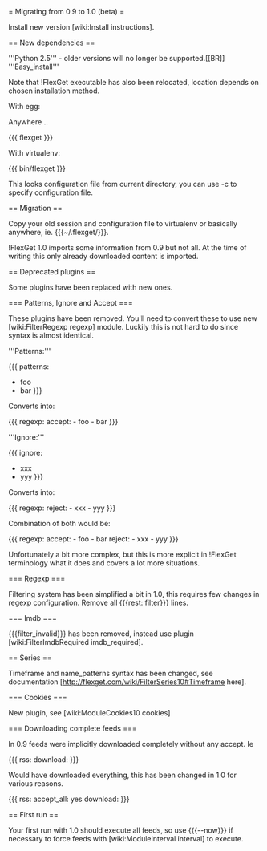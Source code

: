 = Migrating from 0.9 to 1.0 (beta) =

Install new version [wiki:Install instructions].

== New dependencies ==

'''Python 2.5''' - older versions will no longer be supported.[[BR]]
'''Easy_install'''

Note that !FlexGet executable has also been relocated, location depends on chosen installation method.

With egg:

Anywhere ..

{{{
flexget
}}}

With virtualenv:

{{{
bin/flexget
}}}

This looks configuration file from current directory, you can use -c to specify configuration file.

== Migration ==

Copy your old session and configuration file to virtualenv or basically anywhere, ie. {{{~/.flexget/}}}.

!FlexGet 1.0 imports some information from 0.9 but not all. At the time of writing this only already downloaded content is imported.

== Deprecated plugins ==

Some plugins have been replaced with new ones.

=== Patterns, Ignore and Accept ===

These plugins have been removed. You'll need to convert these to use new [wiki:FilterRegexp regexp] module. Luckily this is not hard to do since syntax is almost identical.

'''Patterns:'''

{{{
patterns:
  - foo
  - bar
}}}

Converts into:

{{{
regexp:
  accept:
    - foo
    - bar
}}}

'''Ignore:'''

{{{
ignore:
  - xxx
  - yyy
}}}

Converts into:

{{{
regexp:
  reject:
    - xxx
    - yyy
}}}

Combination of both would be:

{{{
regexp:
  accept:
    - foo
    - bar
  reject:
    - xxx
    - yyy
}}}

Unfortunately a bit more complex, but this is more explicit in !FlexGet terminology what it does and covers a lot more situations.

=== Regexp ===

Filtering system has been simplified a bit in 1.0, this requires few changes in regexp configuration. Remove all {{{rest: filter}}} lines.

=== Imdb ===

{{{filter_invalid}}} has been removed, instead use plugin [wiki:FilterImdbRequired imdb_required].

== Series ==

Timeframe and name_patterns syntax has been changed, see documentation [http://flexget.com/wiki/FilterSeries10#Timeframe here].

=== Cookies ===

New plugin, see [wiki:ModuleCookies10 cookies]

=== Downloading complete feeds ===

In 0.9 feeds were implicitly downloaded completely without any accept. Ie

{{{
rss: <url>
download: <path>
}}}

Would have downloaded everything, this has been changed in 1.0 for various reasons.

{{{
rss: <url>
accept_all: yes
download: <path>
}}}

== First run ==

Your first run with 1.0 should execute all feeds, so use {{{--now}}} if necessary to force feeds with [wiki:ModuleInterval interval] to execute.